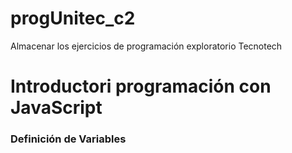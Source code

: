 # progUnitec_c2
Almacenar los ejercicios de programación exploratorio Tecnotech
# Introductori programación con JavaScript
### Definición de Variables 
